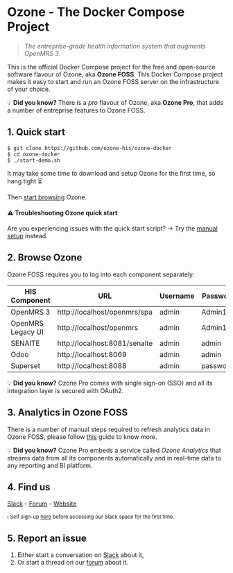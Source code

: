 # Ozone - The Docker Compose Project

>_The entreprise-grade health information system that augments OpenMRS 3._

This is the official Docker Compose project for the free and open-source software flavour of Ozone, aka **Ozone FOSS**.
This Docker Compose project makes it easy to start and run an Ozone FOSS server on the infrastructure of your choice.

:bulb: **Did you know?** There is a *pro* flavour of Ozone, aka **Ozone Pro**, that adds a number of entreprise features to Ozone FOSS.

## 1. Quick start
```
$ git clone https://github.com/ozone-his/ozone-docker
$ cd ozone-docker
$ ./start-demo.sh
```
It may take some time to download and setup Ozone for the first time, so hang tight :hourglass_flowing_sand:

Then [start browsing](#2-browse-ozone) Ozone.

#### :warning: Troubleshooting Ozone quick start
Are you experiencing issues with the quick start script? → Try the [manual setup](readme/manual-setup.md) instead.

## 2. Browse Ozone
Ozone FOSS requires you to log into each component separately:

| HIS Component     | URL                            | Username | Password |
|-------------------|--------------------------------|----------|----------|
| OpenMRS 3         | http://localhost/openmrs/spa  | admin    | Admin123 |
| OpenMRS Legacy UI | http://localhost/openmrs      | admin    | Admin123 |
| SENAITE           | http://localhost:8081/senaite | admin    | admin    |
| Odoo              | http://localhost:8069         | admin    | admin    |
| Superset          | http://localhost:8088         | admin    | password |

:bulb: **Did you know?** Ozone Pro comes with single sign-on (SSO) and all its integration layer is secured with OAuth2.

## 3. Analytics in Ozone FOSS
There is a number of manual steps required to refresh analytics data in Ozone FOSS, please follow [this](readme/analytics.md) guide to know more.

:bulb: **Did you know?** Ozone Pro embeds a service called *Ozone Analytics* that streams data from all its components automatically and in real-time data to any reporting and BI platform.

## 4. Find us
[Slack](https://openmrs.slack.com/archives/C02PYQD5D0A) - [Forum](https://talk.openmrs.org/c/software/ozone-his) - [Website](http://ozone-his.com)

<sub>:information_source: Self sign-up [here](https://slack.openmrs.org/) before accessing our Slack space for the first time.</sub>
## 5. Report an issue
1. Either start a conversation on [Slack](https://openmrs.slack.com/archives/C02PYQD5D0A) about it,
1. Or start a thread on our [forum](https://talk.openmrs.org/c/software/ozone-his) about it.
